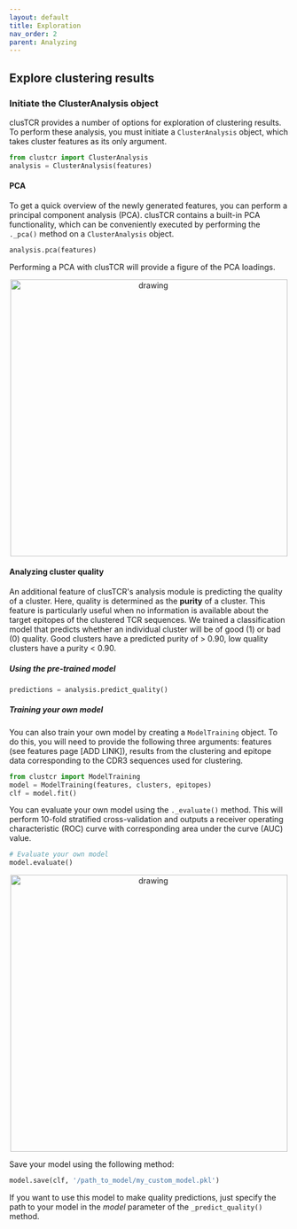 ```yaml
---
layout: default
title: Exploration
nav_order: 2
parent: Analyzing
---
```



## Explore clustering results

### Initiate the ClusterAnalysis object

clusTCR provides a number of options for exploration of clustering results. To perform these analysis, you must initiate a `ClusterAnalysis` object, which takes cluster features as its only argument.

```python
from clustcr import ClusterAnalysis
analysis = ClusterAnalysis(features)
```

#### PCA

To get a quick overview of the newly generated features, you can perform a principal component analysis (PCA). clusTCR contains a built-in PCA functionality, which can be conveniently executed by performing the `._pca()` method on a `ClusterAnalysis` object.

```python
analysis.pca(features)
```

Performing a PCA with clusTCR will provide a figure of the PCA loadings.

<p align="center">
    <img src="cluster_features_PCA.png" alt="drawing" width="500"/>
</p>




#### Analyzing cluster quality

An additional feature of clusTCR's analysis module is predicting the quality of a cluster. Here, quality is determined as the **purity** of a cluster. This feature is particularly useful when no information is available about the target epitopes of the clustered TCR sequences. We trained a classification model that predicts whether an individual cluster will be of good (1) or bad (0) quality. Good clusters have a predicted purity of > 0.90, low quality clusters have a purity < 0.90.

##### Using the pre-trained model

```python
predictions = analysis.predict_quality()
```

##### Training your own model

You can also train your own model by creating a `ModelTraining` object. To do this, you will need to provide the following three arguments: features (see features page [ADD LINK]), results from the clustering and epitope data corresponding to the CDR3 sequences used for clustering.

```python
from clustcr import ModelTraining
model = ModelTraining(features, clusters, epitopes)
clf = model.fit()
```

You can evaluate your own model using the `._evaluate()` method. This will perform 10-fold stratified cross-validation and outputs a receiver operating characteristic (ROC) curve with corresponding area under the curve (AUC) value.

```python
# Evaluate your own model
model.evaluate()
```

<p align="center">
    <img src="cluster_quality_ROC.png" alt="drawing" width="500"/>
</p>

Save your model using the following method:

```python
model.save(clf, '/path_to_model/my_custom_model.pkl')
```

If you want to use this model to make quality predictions, just specify the path to your model in the *model* parameter of the `_predict_quality()` method.